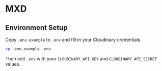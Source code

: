 # MXD

## Environment Setup

Copy `.env.example` to `.env` and fill in your Cloudinary credentials.

```bash
cp .env.example .env
```

Then edit `.env` with your `CLOUDINARY_API_KEY` and `CLOUDINARY_API_SECRET` values.
